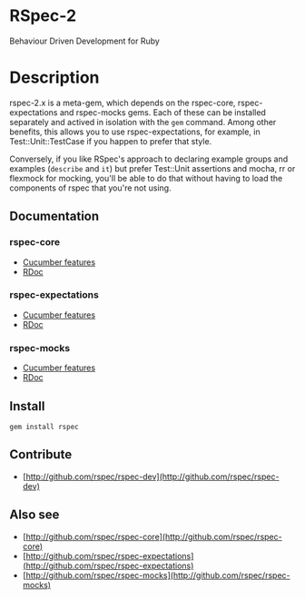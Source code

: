 # RSpec-2

Behaviour Driven Development for Ruby

# Description

rspec-2.x is a meta-gem, which depends on the rspec-core, rspec-expectations
and rspec-mocks gems. Each of these can be installed separately and actived in
isolation with the `gem` command. Among other benefits, this allows you to use
rspec-expectations, for example, in Test::Unit::TestCase if you happen to
prefer that style.

Conversely, if you like RSpec's approach to declaring example groups and
examples (`describe` and `it`) but prefer Test::Unit assertions and mocha, rr
or flexmock for mocking, you'll be able to do that without having to load the
components of rspec that you're not using.

## Documentation

### rspec-core

* [Cucumber features](http://relishapp.com/rspec/rspec-core)
* [RDoc](http://rubydoc.info/gems/rspec-core/2.4.0/frames)

### rspec-expectations

* [Cucumber features](http://relishapp.com/rspec/rspec-expectations)
* [RDoc](http://rubydoc.info/gems/rspec-expectations/2.4.0/frames)

### rspec-mocks

* [Cucumber features](http://relishapp.com/rspec/rspec-mocks)
* [RDoc](http://rubydoc.info/gems/rspec-mocks/2.4.0/frames)

## Install

    gem install rspec

## Contribute

* [http://github.com/rspec/rspec-dev](http://github.com/rspec/rspec-dev)

## Also see

* [http://github.com/rspec/rspec-core](http://github.com/rspec/rspec-core)
* [http://github.com/rspec/rspec-expectations](http://github.com/rspec/rspec-expectations)
* [http://github.com/rspec/rspec-mocks](http://github.com/rspec/rspec-mocks)
